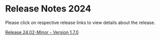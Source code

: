 # Release Notes 2024

Please click on respective release links to view details about the release.

[Release 24.02-Minor - Version 1.7.0](?path=docs/release-notes/Releases/2024/Release-Notes-24-02-Minor.md)
